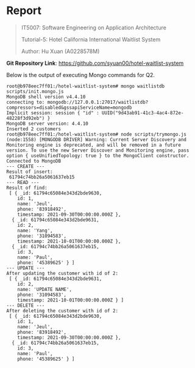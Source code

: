 # Report

>  IT5007: Software Engineering on Application Architecture
>
>  Tutorial-5: Hotel California International Waitlist System 
>
> Author: Hu Xuan (A0228578M)

**Git Repository Link**: https://github.com/syuan00/hotel-waitlist-system

Below is the output of executing Mongo commands for Q2.

```shell
root@b978eec7ff01:/hotel-waitlist-system# mongo waitlistdb scripts/init.mongo.js
MongoDB shell version v4.4.10
connecting to: mongodb://127.0.0.1:27017/waitlistdb?compressors=disabled&gssapiServiceName=mongodb
Implicit session: session { "id" : UUID("9d43ab91-41c3-4ac4-872e-48228f3d92eb") }
MongoDB server version: 4.4.10
Inserted 2 customers
root@b978eec7ff01:/hotel-waitlist-system# node scripts/trymongo.js
(node:1558) [MONGODB DRIVER] Warning: Current Server Discovery and Monitoring engine is deprecated, and will be removed in a future version. To use the new Server Discover and Monitoring engine, pass option { useUnifiedTopology: true } to the MongoClient constructor.
Connected to MongoDB
--- CREATE ---
Result of insert:
 61794c74bb26a5061637eb15
--- READ ---
Result of find:
 [ { _id: 61794c65084e343d2bde9630,
    id: 1,
    name: 'Jeul',
    phone: '83918492',
    timestamp: 2021-09-30T00:00:00.000Z },
  { _id: 61794c65084e343d2bde9631,
    id: 2,
    name: 'Yang',
    phone: '31094583',
    timestamp: 2021-10-01T00:00:00.000Z },
  { _id: 61794c74bb26a5061637eb15,
    id: 3,
    name: 'Paul',
    phone: '45389625' } ]
--- UPDATE ---
After updating the customer with id of 2:
 [ { _id: 61794c65084e343d2bde9631,
    id: 2,
    name: 'UPDATE NAME',
    phone: '31094583',
    timestamp: 2021-10-01T00:00:00.000Z } ]
--- DELETE ---
After deleting the customer with id of 2:
 [ { _id: 61794c65084e343d2bde9630,
    id: 1,
    name: 'Jeul',
    phone: '83918492',
    timestamp: 2021-09-30T00:00:00.000Z },
  { _id: 61794c74bb26a5061637eb15,
    id: 3,
    name: 'Paul',
    phone: '45389625' } ]
```